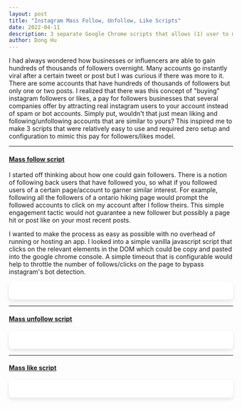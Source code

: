 ```yaml
---
layout: post
title: "Instagram Mass Follow, Unfollow, Like Scripts"
date: 2022-04-11
description: 3 separate Google Chrome scripts that allows (1) user to mass follow instagram users on another's profile, (2) user to mass unfollow instagram users on another's profile and (3) user to mass like posts on a certain hashtag/search query.
author: Dong Hu
---
```


<style>
/* Container to wrap the Gist */
.gist-container {
    background-color: #ffffff;
    padding: 20px;
    border-radius: 8px;
    box-shadow: 0 4px 8px rgba(0, 0, 0, 0.1);
    max-width: 800px;
    margin: 0 auto;
    overflow: hidden;
}

/* Styling for the script tag wrapper (where the Gist code will appear) */
.gist-container script {
    display: block;
    width: 100%;
    max-width: 100%;
}

/* You can also add some padding and borders to the container to make it look better */
.gist-container pre {
    padding: 10px;
    background-color: #f6f8fa;
    border-radius: 5px;
    overflow-x: auto;
    font-size: 16px;
    color: #333;
}
</style>

I had always wondered how businesses or influencers are able to gain hundreds of thousands of followers overnight. Many accounts go instantly viral after a certain tweet or post but I was curious if there was more to it. There are some accounts that have hundreds of thousands of followers but only one or two posts. I realized that there was this concept of "buying" instagram followers or likes, a pay for followers businesses that several companies offer by attracting real instagram users to your account instead of spam or bot accounts. Simply put, wouldn't that just mean liking and following/unfollowing accounts that are similar to yours? This inspired me to make 3 scripts that were relatively easy to use and required zero setup and configuration to mimic this pay for followers/likes model.

<hr />

#### [Mass follow script](https://gist.github.com/chaodonghu/c25c7ee3e3eb85c0a0de051892e596a4#file-follow-instagram-js)

I started off thinking about how one could gain followers. There is a notion of following back users that have followed you, so what if you followed users of a certain page/account to garner similar interest. For example, following all the followers of a ontario hiking page would prompt the followed accounts to click on my account after I follow theirs. This simple engagement tactic would not guarantee a new follower but possibly a page hit or post like on your most recent posts.

I wanted to make the process as easy as possible with no overhead of running or hosting an app. I looked into a simple vanilla javascript script that clicks on the relevant elements in the DOM which could be copy and pasted into the google chrome console. A simple timeout that is configurable would help to throttle the number of follows/clicks on the page to bypass instagram's bot detection.

 <div class="gist-container">
    <script src="https://gist.github.com/chaodonghu/c25c7ee3e3eb85c0a0de051892e596a4.js"></script>
</div>

<hr />

#### [Mass unfollow script](https://gist.github.com/chaodonghu/c942b6ca8f8c247ccacd3b0123ff3580)

 <div class="gist-container">
    <script src="https://gist.github.com/chaodonghu/c942b6ca8f8c247ccacd3b0123ff3580.js"></script>
</div>

<hr />

#### [Mass like script](https://gist.github.com/chaodonghu/e4775571f30b2b0f990d0759822ba4c1)

 <div class="gist-container">
    <script src="https://gist.github.com/chaodonghu/e4775571f30b2b0f990d0759822ba4c1.js"></script>
</div>
